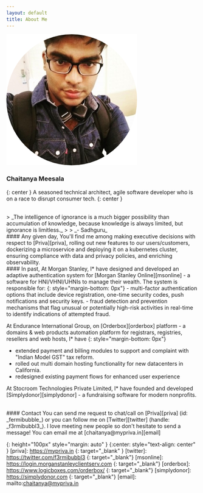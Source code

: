 ```yaml
---
layout: default
title: About Me
---
```

![Chaitanya Meesala][avatar]
### Chaitanya Meesala
{: center }
A seasoned technical architect, agile software developer who is on a race to disrupt consumer tech.
{: center }

<br/>
> _The intelligence of ignorance is a much bigger possibility than accumulation of knowledge, because knowledge is always limited, but ignorance is limitless._
>
> _- Sadhguru_  

<br/>
#### Any given day,
You'll find me among making executive decisions with respect to [Priva][priva], rolling out new features to our users/customers, dockerizing a microservice and deploying it on a kubernetes cluster, ensuring compliance with data and privacy policies, and enriching observability.

<br/>
#### In past,
At Morgan Stanley, I* have designed and developed an adaptive authentication system for [Morgan Stanley Online][msonline] - a software for HNI/VHNI/UHNIs to manage their wealth.  
The system is responsible for:
{: style="margin-bottom: 0px"}
- multi-factor authentication options that include device registration, one-time security codes, push notifications and security keys.  
- fraud detection and prevention mechanisms that flag unusual or potentially high-risk activities in real-time to identify indications of attempted fraud.  

At Endurance International Group, on [Orderbox][orderbox] platform - a domains & web products automation platform for registrars, registries,
resellers and web hosts, I* have 
{: style="margin-bottom: 0px"}
- extended payment and billing modules to support and complaint with "Indian Model GST" tax reform.  
- rolled out multi domain hosting functionality for new datacenters in California. 
- redesigned existing  payment flows for enhanced user experience

At Stocroom Technologies Private Limited, I* have founded and developed [Simplydonor][simplydonor] - a fundraising software for modern nonprofits. 

<br/>
#### Contact
You can send me request to chat/call on [Priva][priva] (id: _fermibubble_) or you can follow me on [Twitter][twitter] (handle: _f3rmibubbl3_). I love meeting new people so don't hesitate to send a message!  
You can email me at [chaitanya@mypriva.in][email]


[avatar]: /assets/img/avatar.png 
{: height="100px" style="margin: auto" }
{:center: style="text-align: center" }
[priva]: https://mypriva.in
{: target="_blank" }
[twitter]: https://twitter.com/f3rmibubbl3
{: target="_blank"}
[msonline]: https://login.morganstanleyclientserv.com
{: target="_blank"}
[orderbox]: https://www.logicboxes.com/orderbox/
{: target="_blank"}
[simplydonor]: https://simplydonor.com
{: target="_blank"}
[email]: mailto:chaitanya@mypriva.in